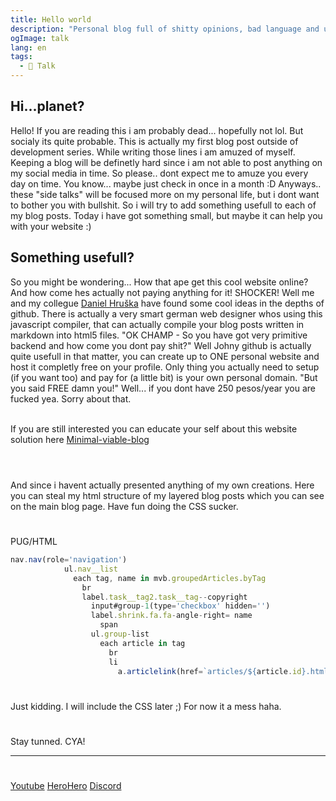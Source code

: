 ```yaml
---
title: Hello world
description: "Personal blog full of shitty opinions, bad language and usefull tips!"
ogImage: talk
lang: en
tags:
  - 💬 Talk
---
```


## Hi...planet?
Hello! If you are reading this i am probably dead... hopefully not lol. But 
socialy its quite probable. This is actually my first blog post outside of development
series. While writing those lines i am amuzed of myself. Keeping a blog will be 
definetly hard since i am not able to post anything on my social media in time. 
So please.. dont expect me to amuze you every day on time. You know... maybe just
check in once in a month :D Anyways.. these "side talks" will be focused more 
on my personal life, but i dont want to bother you with bullshit. So i will try 
to add something usefull to each of my blog posts. Today i have got something small,
but maybe it can help you with your website :) 

## Something usefull?

So you might be wondering... How that ape get this cool website online? And how come hes 
actually not paying anything for it! SHOCKER! Well me and my collegue [Daniel Hruška](https://hruska.design/) have
found some cool ideas in the depths of github. There is actually a very smart german web designer
whos using this javascript compiler, that can actually compile your blog posts written in 
markdown into html5 files. "OK CHAMP - So you have got very primitive backend and how come
you dont pay shit?" Well Johny github is actually quite usefull in that matter, you can 
create up to ONE personal website and host it completly free on your profile. Only thing 
you actually need to setup (if you want too) and pay for (a little bit) is your own personal 
domain. "But you said FREE damn you!" Well... if you dont have 250 pesos/year you are fucked yea. 
Sorry about that. 
<br> </br>

If you are still interested you can educate your self about this website solution here [Minimal-viable-blog](https://github.com/dennisreimann/gulp-mvb) 
<br> </br>

#
And since i havent actually presented anything of my own creations. Here you can steal 
my html structure of my layered blog posts which you can see on the main blog page.
Have fun doing the CSS sucker. 
#
PUG/HTML
```js
nav.nav(role='navigation')
            ul.nav__list
              each tag, name in mvb.groupedArticles.byTag 
                br
                label.task__tag2.task__tag--copyright
                  input#group-1(type='checkbox' hidden='')
                  label.shrink.fa.fa-angle-right= name
                    span
                  ul.group-list  
                    each article in tag
                      br 
                      li
                        a.articlelink(href=`articles/${article.id}.html`)= article.title
```
#
Just kidding. I will include the CSS later ;) For now it a mess haha. 
#
Stay tunned. CYA!

---
#
[Youtube](https://www.youtube.com/c/ViktorBřenekYT)
[HeroHero](https://herohero.co/viktorbrenek)
[Discord](https://discord.com/invite/2Uj6N5N)
